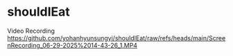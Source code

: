 # shouldIEat


Video Recording
https://github.com/yohanhyunsungyi/shouldIEat/raw/refs/heads/main/ScreenRecording_06-29-2025%2014-43-26_1.MP4
